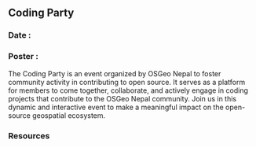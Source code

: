 ## Coding Party

### Date : 

### Poster : 


The Coding Party is an event organized by OSGeo Nepal to foster community activity in contributing to open source. It serves as a platform for members to come together, collaborate, and actively engage in coding projects that contribute to the OSGeo Nepal community. Join us in this dynamic and interactive event to make a meaningful impact on the open-source geospatial ecosystem.

### Resources
